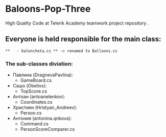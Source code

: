 # Baloons-Pop-Three
High Quality Code at Telerik Academy teamwork project repository . 

## Everyone is held responsible for the main class:
    **   - baloncheta.cs ** -> renamed to Balloons.cs
### The sub-classes diviation:

* Павлина (DragnevaPavlina):
	- GameBoard.cs
* Сашо (Obelixx):
	- TopScore.cs
* Антоан (antoanelenkov):
	- Coordinates.cs
* Християн (Hristyan_Andreev):
	- Person.cs
* Антония (antonina.qnkova):
	- Command.cs
	- PersonScoreComparer.cs

